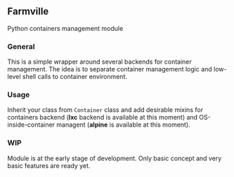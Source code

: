 ## Farmville
Python containers management module

### General
This is a simple wrapper around several backends for container management. The idea is to separate container management logic and low-level shell calls to container environment.

### Usage
Inherit your class from `Container` class and add desirable mixins for containers backend (**lxc** backend is available at this moment) and OS-inside-container managent (**alpine** is available at this moment).

### WIP
Module is at the early stage of development. Only basic concept and very basic features are ready yet.
